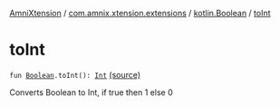 [AmniXtension](../../index.md) / [com.amnix.xtension.extensions](../index.md) / [kotlin.Boolean](index.md) / [toInt](./to-int.md)

# toInt

`fun `[`Boolean`](https://kotlinlang.org/api/latest/jvm/stdlib/kotlin/-boolean/index.html)`.toInt(): `[`Int`](https://kotlinlang.org/api/latest/jvm/stdlib/kotlin/-int/index.html) [(source)](https://github.com/AmniX/AmniXTension/tree/master/AmniXtension/src/main/java/com/amnix/xtension/extensions/BooleanExtensions.kt#L19)

Converts Boolean to Int, if true then 1 else 0

